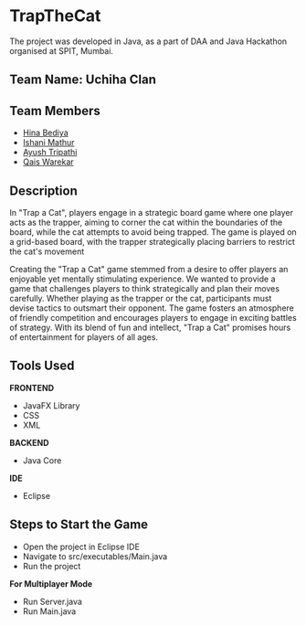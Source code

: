 # TrapTheCat
The project was developed in Java, as a part of DAA and Java Hackathon organised at SPIT, Mumbai.

## Team Name: Uchiha Clan

## Team Members
- [Hina Bediya](#https://www.github.com/hinabediya)
- [Ishani Mathur](#https://www.github.com/mathurishani)
- [Ayush Tripathi](#https://www.github.com/wit-ayush)
- [Qais Warekar](#https://www.github.com/wqais)


## Description
In "Trap a Cat", players engage in a strategic board game where one player acts as the trapper, aiming to corner the cat within the boundaries of the board, while the cat attempts to avoid being trapped. The game is played on a grid-based board, with the trapper strategically placing barriers to restrict the cat's movement

Creating the "Trap a Cat" game stemmed from a desire to offer players an enjoyable yet mentally stimulating experience. We wanted to provide a game that challenges players to think strategically and plan their moves carefully. Whether playing as the trapper or the cat, participants must devise tactics to outsmart their opponent. The game fosters an atmosphere of friendly competition and encourages players to engage in exciting battles of strategy. With its blend of fun and intellect, "Trap a Cat" promises hours of entertainment for players of all ages.

## Tools Used

**FRONTEND**

- JavaFX Library
- CSS
- XML
  
**BACKEND**

- Java Core

**IDE**

- Eclipse

## Steps to Start the Game

- Open the project in Eclipse IDE
- Navigate to src/executables/Main.java
- Run the project

**For Multiplayer Mode**
- Run Server.java
- Run Main.java
